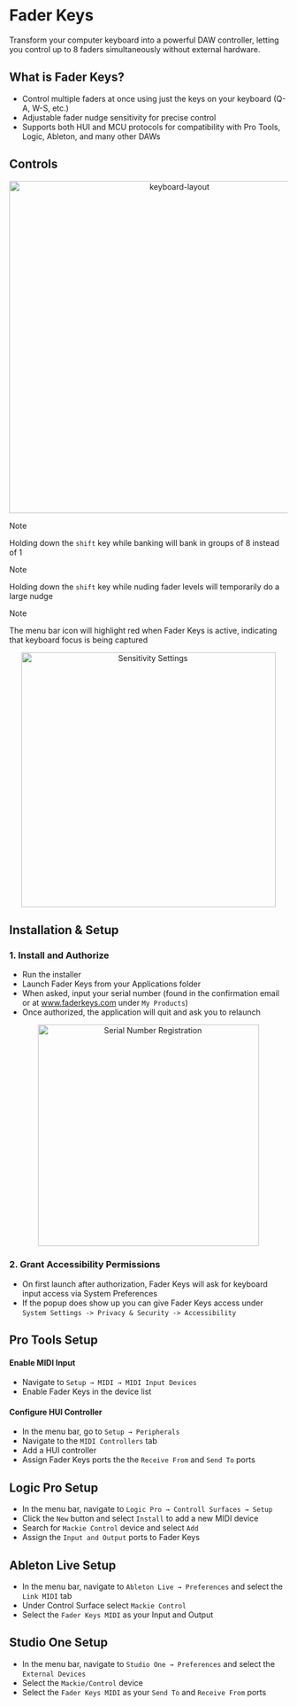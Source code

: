# Fader Keys

Transform your computer keyboard into a powerful DAW controller, letting you control up to 8 faders simultaneously without external hardware.

## What is Fader Keys?

- Control multiple faders at once using just the keys on your keyboard (Q-A, W-S, etc.)
- Adjustable fader nudge sensitivity for precise control
- Supports both HUI and MCU protocols for compatibility with Pro Tools, Logic, Ableton, and many other DAWs

## Controls

<p align="center">
<img width="600" alt="keyboard-layout" src="https://github.com/user-attachments/assets/02287bdf-8e30-40b4-9442-8fb681ef0b3d">
</p>

> [!NOTE]
> Holding down the `shift` key while banking will bank in groups of 8 instead of 1

> [!NOTE]
> Holding down the `shift` key while nuding fader levels will temporarily do a large nudge

> [!NOTE]
> The menu bar icon will highlight red when Fader Keys is active, indicating that keyboard focus is being captured

<p align="center">
<img width='460' alt="Sensitivity Settings" src="https://github.com/user-attachments/assets/e9879612-2c1b-44d5-8a44-102d6e06c681" />
</p>

## Installation & Setup

### 1. Install and Authorize

- Run the installer
- Launch Fader Keys from your Applications folder
- When asked, input your serial number (found in the confirmation email or at www.faderkeys.com under `My Products`)
- Once authorized, the application will quit and ask you to relaunch

<p align="center">
<img width="400" alt="Serial Number Registration" src="https://github.com/user-attachments/assets/6902d5c2-db27-4510-ac9b-e34c60380fc8" />
</p>

### 2. Grant Accessibility Permissions

- On first launch after authorization, Fader Keys will ask for keyboard input access via System Preferences
- If the popup does show up you can give Fader Keys access under `System Settings -> Privacy & Security -> Accessibility`

## Pro Tools Setup

#### Enable MIDI Input

- Navigate to `Setup → MIDI → MIDI Input Devices`
- Enable Fader Keys in the device list

#### Configure HUI Controller

- In the menu bar, go to `Setup → Peripherals`
- Navigate to the `MIDI Controllers` tab
- Add a HUI controller
- Assign Fader Keys ports the the `Receive From` and `Send To` ports

## Logic Pro Setup

- In the menu bar, navigate to `Logic Pro → Controll Surfaces → Setup`
- Click the `New` button and select `Install` to add a new MIDI device
- Search for `Mackie Control` device and select `Add`
- Assign the `Input and Output` ports to Fader Keys

## Ableton Live Setup

- In the menu bar, navigate to `Ableton Live → Preferences` and select the `Link MIDI` tab
- Under Control Surface select `Mackie Control`
- Select the `Fader Keys MIDI` as your Input and Output

## Studio One Setup

- In the menu bar, navigate to `Studio One → Preferences` and select the `External Devices`
- Select the `Mackie/Control` device
- Select the `Fader Keys MIDI` as your `Send To` and `Receive From` ports
